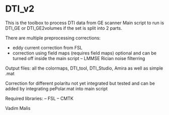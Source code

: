 # DTI_v2



This is the toolbox to process DTI data from GE scanner
Main script to run is DTI_GE or DTI_GE2volumes if the set is split into 2 parts.

There are multiple preprocessing corrections:
  - eddy current correction from FSL
  - correction using field maps (requires field maps) optional and can be turned off inside the main script
  – LMMSE Rician noise filterring
 
 Output files: all the colormaps, DTI_tool, DTI_Studio, Amira as well as simple .mat
 
 Correction for different polaritu not yet integrated but tested and can be added by integrating pePolar.mat into main script
 
 
 Required libraries: 
    – FSL
    – CMTK
    
    
  Vadim Malis
